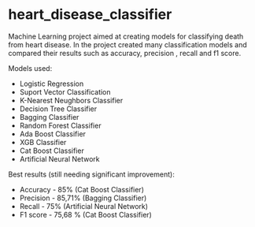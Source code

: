 # heart_disease_classifier
Machine Learning project aimed at creating models for classifying death from heart disease.
In the project created many classification models and compared their results such as accuracy, precision , recall and f1 score.

Models used:
* Logistic Regression
* Suport Vector Classification
* K-Nearest Neughbors Classifier
* Decision Tree Classifier 
* Bagging Classifier
* Random Forest Classifier
* Ada Boost Classifier
* XGB Classifier
* Cat Boost Classifier
* Artificial Neural Network

Best results (still needing significant improvement):
* Accuracy - 85% (Cat Boost Classifier)
* Precision - 85,71% (Bagging Classifier)
* Recall - 75% (Artificial Neural Network)
* F1 score - 75,68 % (Cat Boost Classifier)
